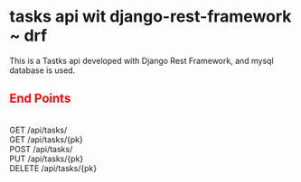 # tasks api wit django-rest-framework ~ drf

This is a Tastks api developed with Django Rest Framework, and mysql database is used.
<br>

<h2 style="color:red">End Points</h2> <br>
GET /api/tasks/ <br>
GET /api/tasks/{pk} <br>
POST /api/tasks/ <br>
PUT /api/tasks/{pk} <br>
DELETE /api/tasks/{pk} <br>
